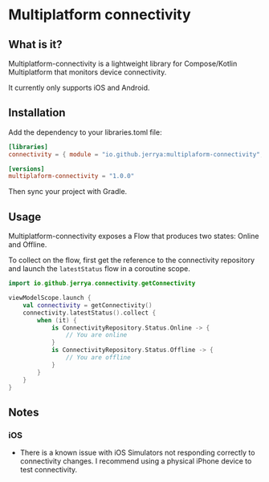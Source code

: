 # Multiplatform connectivity

## What is it?

Multiplatform-connectivity is a lightweight library for Compose/Kotlin Multiplatform that monitors device connectivity.

It currently only supports iOS and Android.

## Installation

Add the dependency to your libraries.toml file:

```toml
[libraries]
connectivity = { module = "io.github.jerrya:multiplaform-connectivity", version.ref = "multiplaform-connectivity" }
```

```toml
[versions]
multiplaform-connectivity = "1.0.0"
```

Then sync your project with Gradle.

## Usage

Multiplatform-connectivity exposes a Flow that produces two states: Online and Offline.

To collect on the flow, first get the reference to the connectivity repository and launch the `latestStatus` flow in a coroutine scope.

```kotlin
import io.github.jerrya.connectivity.getConnectivity

viewModelScope.launch {
    val connectivity = getConnectivity()
    connectivity.latestStatus().collect {
        when (it) {
            is ConnectivityRepository.Status.Online -> {
                // You are online
            }
            is ConnectivityRepository.Status.Offline -> {
                // You are offline
            }
        }
    }
}
```

## Notes

### iOS
- There is a known issue with iOS Simulators not responding correctly to connectivity changes. I recommend using a physical iPhone device to test connectivity.